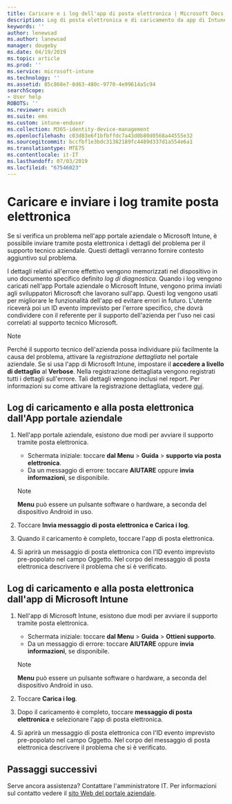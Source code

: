 ```yaml
---
title: Caricare e i log dell'app di posta elettronica | Microsoft Docs
description: Log di posta elettronica e di caricamento da app di Intune
keywords: ''
author: lenewsad
ms.author: lanewsad
manager: dougeby
ms.date: 04/19/2019
ms.topic: article
ms.prod: ''
ms.service: microsoft-intune
ms.technology: ''
ms.assetid: 85c868e7-8d63-480c-9770-4e99614a5c94
searchScope:
- User help
ROBOTS: ''
ms.reviewer: esmich
ms.suite: ems
ms.custom: intune-enduser
ms.collection: M365-identity-device-management
ms.openlocfilehash: c03d83e6f1bfbffdc7a43d0b80d0568a44555e32
ms.sourcegitcommit: bccfbf1e3bdc31382189fc4489d337d1a554e6a1
ms.translationtype: MTE75
ms.contentlocale: it-IT
ms.lasthandoff: 07/03/2019
ms.locfileid: "67546023"
---
```

# <a name="upload-and-email-logs"></a>Caricare e inviare i log tramite posta elettronica  

Se si verifica un problema nell'app portale aziendale o Microsoft Intune, è possibile inviare tramite posta elettronica i dettagli del problema per il supporto tecnico aziendale. Questi dettagli verranno fornire contesto aggiuntivo sul problema.  

I dettagli relativi all'errore effettivo vengono memorizzati nel dispositivo in uno documento specifico definito _log di diagnostica_. Quando i log vengono caricati nell'app Portale aziendale o Microsoft Intune, vengono prima inviati agli sviluppatori Microsoft che lavorano sull'app. Questi log vengono usati per migliorare le funzionalità dell'app ed evitare errori in futuro. L'utente riceverà poi un ID evento imprevisto per l'errore specifico, che dovrà condividere con il referente per il supporto dell'azienda per l'uso nei casi correlati al supporto tecnico Microsoft.  

> [!Note]
> Perché il supporto tecnico dell'azienda possa individuare più facilmente la causa del problema, attivare la _registrazione dettagliata_ nel portale aziendale. Se si usa l'app di Microsoft Intune, impostare il **accedere a livello di dettaglio** al **Verbose**. Nella registrazione dettagliata vengono registrati tutti i dettagli sull'errore. Tali dettagli vengono inclusi nel report. Per informazioni su come attivare la registrazione dettagliata, vedere [qui](use-verbose-logging-to-help-your-it-administrator-fix-device-issues-android.md).  

## <a name="upload-and-email-logs-from-company-portal"></a>Log di caricamento e alla posta elettronica dall'App portale aziendale  

1. Nell'app portale aziendale, esistono due modi per avviare il supporto tramite posta elettronica.
    * Schermata iniziale: toccare **dal Menu** > **Guida** > **supporto via posta elettronica**.  
    * Da un messaggio di errore: toccare **AIUTARE** oppure **invia informazioni**, se disponibile.  

    > [!NOTE]
    > **Menu** può essere un pulsante software o hardware, a seconda del dispositivo Android in uso.  

3. Toccare **Invia messaggio di posta elettronica e Carica i log**.  
4. Quando il caricamento è completo, toccare l'app di posta elettronica. 
5. Si aprirà un messaggio di posta elettronica con l'ID evento imprevisto pre-popolato nel campo Oggetto. Nel corpo del messaggio di posta elettronica descrivere il problema che si è verificato.    


## <a name="upload-and-email-logs-from-microsoft-intune-app"></a>Log di caricamento e alla posta elettronica dall'app di Microsoft Intune   

1. Nell'app di Microsoft Intune, esistono due modi per avviare il supporto tramite posta elettronica.  
    * Schermata iniziale: toccare **dal Menu** > **Guida** > **Ottieni supporto**.  
    * Da un messaggio di errore: toccare **AIUTARE** oppure **invia informazioni**, se disponibile.  

    > [!NOTE]
    > **Menu** può essere un pulsante software o hardware, a seconda del dispositivo Android in uso.

3. Toccare **Carica i log**.  
4. Dopo il caricamento è completo, toccare **messaggio di posta elettronica** e selezionare l'app di posta elettronica.  
5. Si aprirà un messaggio di posta elettronica con l'ID evento imprevisto pre-popolato nel campo Oggetto. Nel corpo del messaggio di posta elettronica descrivere il problema che si è verificato.  

## <a name="next-steps"></a>Passaggi successivi  

Serve ancora assistenza? Contattare l'amministratore IT. Per informazioni sul contatto vedere il [sito Web del portale aziendale](https://go.microsoft.com/fwlink/?linkid=2010980).
